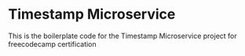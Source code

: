 # Timestamp Microservice

This is the boilerplate code for the Timestamp Microservice project for freecodecamp certification 
